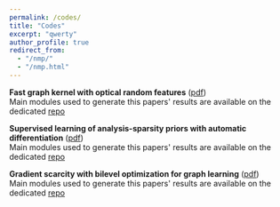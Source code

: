 ```yaml
---
permalink: /codes/
title: "Codes"
excerpt: "qwerty"
author_profile: true
redirect_from: 
  - "/nmp/"
  - "/nmp.html"
---
```




**Fast graph kernel with optical random features** ([pdf](https://arxiv.org/pdf/2010.08270.pdf))\
Main modules used to generate this papers' results are available on the dedicated [repo](https://github.com/hashemghanem/OPU_Graph_Classifier)

**Supervised learning of analysis-sparsity priors with automatic differentiation** ([pdf](https://arxiv.org/pdf/2112.07990.pdf))\
Main modules used to generate this papers' results are available on the dedicated [repo](https://github.com/hashemghanem/bilevel-optim-analysis-sparsity)

**Gradient scarcity with bilevel optimization for graph learning** ([pdf](https://arxiv.org/abs/2303.13964))\
Main modules used to generate this papers' results are available on the dedicated [repo](https://github.com/hashemghanem/Gradients_scarcity_graph_learning)
